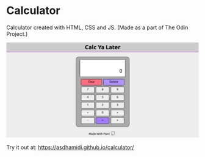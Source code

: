# Calculator
Calculator created with HTML, CSS and JS.
(Made as a part of The Odin Project.)

![alt text](./calculator-ss.png)

Try it out at: https://asdhamidi.github.io/calculator/
